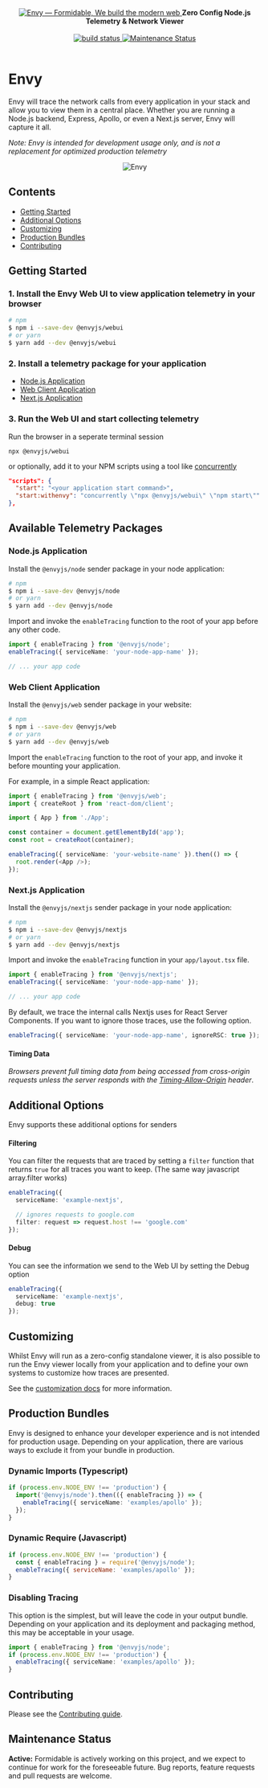 <div align="center">
  <a href="https://formidable.com/open-source/" target="_blank">
    <img alt="Envy — Formidable, We build the modern web" src="./docs/images/envy-hero.png" />
  </a>

  <strong>
    Zero Config Node.js Telemetry &amp; Network Viewer
  </strong>

  <br />
  <br />

  <a href="https://github.com/FormidableLabs/envy/actions">
    <img alt="build status" src="https://github.com/FormidableLabs/envy/actions/workflows/release.yml/badge.svg">
  </a>
  <a href="https://github.com/FormidableLabs/envy#maintenance-status">
    <img alt="Maintenance Status" src="https://img.shields.io/badge/maintenance-active-green.svg" />
  </a>

  <br />
  <br />
</div>

# Envy

Envy will trace the network calls from every application in your stack and allow you to view them in a central place. Whether you are running a Node.js backend, Express, Apollo, or even a Next.js server, Envy will capture it all.

_Note: Envy is intended for development usage only, and is not a replacement for optimized production telemetry_

<div align="center">
  <img alt="Envy" src="./docs/images/envy-example.png" />
</div>

## Contents

- [Getting Started](#getting-started)
- [Additional Options](#additional-options)
- [Customizing](#customizing)
- [Production Bundles](#production-bundles)
- [Contributing](#contributing)

## Getting Started

### 1. Install the Envy Web UI to view application telemetry in your browser

```sh
# npm
$ npm i --save-dev @envyjs/webui
# or yarn
$ yarn add --dev @envyjs/webui
```

### 2. Install a telemetry package for your application

- [Node.js Application](#nodejs-application)
- [Web Client Application](#web-client-application)
- [Next.js Application](#nextjs-application)

### 3. Run the Web UI and start collecting telemetry

Run the browser in a seperate terminal session

```
npx @envyjs/webui
```

or optionally, add it to your NPM scripts using a tool like [concurrently](https://www.npmjs.com/package/concurrently)

```json
"scripts": {
  "start": "<your application start command>",
  "start:withenvy": "concurrently \"npx @envyjs/webui\" \"npm start\""
},
```

## Available Telemetry Packages

### Node.js Application

Install the `@envyjs/node` sender package in your node application:

```sh
# npm
$ npm i --save-dev @envyjs/node
# or yarn
$ yarn add --dev @envyjs/node
```

Import and invoke the `enableTracing` function to the root of your app before any other code.

```ts
import { enableTracing } from '@envyjs/node';
enableTracing({ serviceName: 'your-node-app-name' });

// ... your app code
```

### Web Client Application

Install the `@envyjs/web` sender package in your website:

```sh
# npm
$ npm i --save-dev @envyjs/web
# or yarn
$ yarn add --dev @envyjs/web
```

Import the `enableTracing` function to the root of your app, and invoke it before mounting your application.

For example, in a simple React application:

```ts
import { enableTracing } from '@envyjs/web';
import { createRoot } from 'react-dom/client';

import { App } from './App';

const container = document.getElementById('app');
const root = createRoot(container);

enableTracing({ serviceName: 'your-website-name' }).then(() => {
  root.render(<App />);
});
```

### Next.js Application

Install the `@envyjs/nextjs` sender package in your node application:

```sh
# npm
$ npm i --save-dev @envyjs/nextjs
# or yarn
$ yarn add --dev @envyjs/nextjs
```

Import and invoke the `enableTracing` function in your `app/layout.tsx` file.

```ts
import { enableTracing } from '@envyjs/nextjs';
enableTracing({ serviceName: 'your-node-app-name' });

// ... your app code
```

By default, we trace the internal calls Nextjs uses for React Server Components. If you want to ignore those traces, use the following option.

```ts
enableTracing({ serviceName: 'your-node-app-name', ignoreRSC: true });
```

#### Timing Data

_Browsers prevent full timing data from being accessed from cross-origin requests unless the server responds with the [Timing-Allow-Origin](https://developer.mozilla.org/en-US/docs/Web/HTTP/Headers/Timing-Allow-Origin) header_.

## Additional Options

Envy supports these additional options for senders

#### Filtering

You can filter the requests that are traced by setting a `filter` function that returns `true` for all traces you want to keep. (The same way javascript array.filter works)

```ts
enableTracing({ 
  serviceName: 'example-nextjs',

  // ignores requests to google.com
  filter: request => request.host !== 'google.com'
});
```

#### Debug

You can see the information we send to the Web UI by setting the Debug option

```ts
enableTracing({ 
  serviceName: 'example-nextjs',
  debug: true
});
```

## Customizing

Whilst Envy will run as a zero-config standalone viewer, it is also possible to run the Envy viewer locally from your application and to define your own systems to customize how traces are presented.

See the [customization docs](docs/customizing.md) for more information.

## Production Bundles

Envy is designed to enhance your developer experience and is not intended for production usage. Depending on your application, there are various ways to exclude it from your bundle in production.

### Dynamic Imports (Typescript)

```ts
if (process.env.NODE_ENV !== 'production') {
  import('@envyjs/node').then(({ enableTracing }) => {
    enableTracing({ serviceName: 'examples/apollo' });
  });
}
```

### Dynamic Require (Javascript)

```js
if (process.env.NODE_ENV !== 'production') {
  const { enableTracing } = require('@envyjs/node');
  enableTracing({ serviceName: 'examples/apollo' });
}
```

### Disabling Tracing

This option is the simplest, but will leave the code in your output bundle. Depending on your application and its deployment and packaging method, this may be acceptable in your usage.

```ts
import { enableTracing } from '@envyjs/node';
if (process.env.NODE_ENV !== 'production') {
  enableTracing({ serviceName: 'examples/apollo' });
}
```

## Contributing

Please see the [Contributing guide](CONTRIBUTING.md).

## Maintenance Status

**Active:** Formidable is actively working on this project, and we expect to continue for work for the foreseeable future. Bug reports, feature requests and pull requests are welcome.

